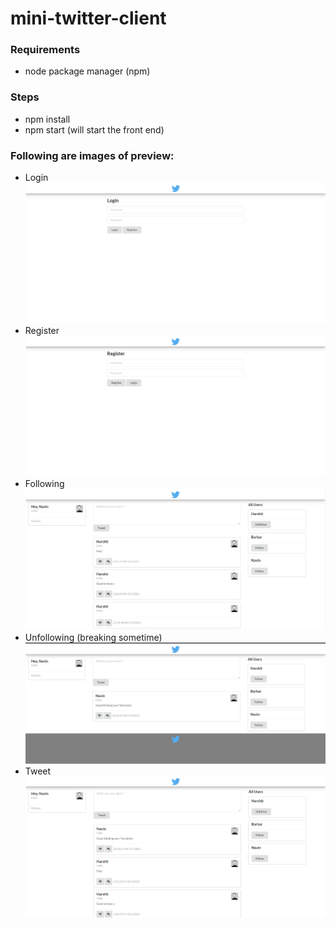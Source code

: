# mini-twitter-client
### Requirements
* node package manager (npm)

### Steps
* npm install
* npm start (will start the front end)

### Following are images of preview:
* Login
    ![](https://raw.githubusercontent.com/HarshitTarsariya/mini-twitter-client/master/preview%20Image/login.png?token=APLJGDJ46GWZWCFKMHQDSPTBGJLUG)
* Register
    ![](https://raw.githubusercontent.com/HarshitTarsariya/mini-twitter-client/master/preview%20Image/register.png?token=APLJGDJOLRYMFCKGX3RCPNDBGJLWY)
* Following
    ![](https://raw.githubusercontent.com/HarshitTarsariya/mini-twitter-client/master/preview%20Image/following.png?token=APLJGDKA2E4JCHV6272APEDBGJLZO)
* Unfollowing (breaking sometime)
    ![](https://raw.githubusercontent.com/HarshitTarsariya/mini-twitter-client/master/preview%20Image/unfollowing.png?token=APLJGDNWAEVMHYN6DGNPYCDBGJL4C)
* Tweet
    ![](https://raw.githubusercontent.com/HarshitTarsariya/mini-twitter-client/master/preview%20Image/tweet.png?token=APLJGDNBLQKLEI4WSNEYORLBGJL6S)